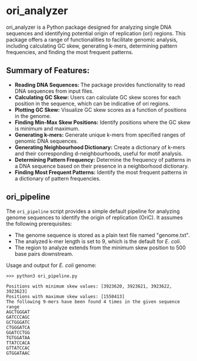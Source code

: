# ori_analyzer

ori_analyzer is a Python package designed for analyzing single DNA sequences and identifying potential origin of replication (ori) regions. This package offers a range of functionalities to facilitate genomic analysis, including calculating GC skew, generating k-mers, determining pattern frequencies, and finding the most frequent patterns.

## Summary of Features:

- **Reading DNA Sequences:** The package provides functionality to read DNA sequences from input files.
- **Calculating GC Skew:** Users can calculate GC skew scores for each position in the sequence, which can be indicative of ori regions.
- **Plotting GC Skew:** Visualize GC skew scores as a function of positions in the genome.
- **Finding Min-Max Skew Positions:** Identify positions where the GC skew is minimum and maximum.
- **Generating k-mers:** Generate unique k-mers from specified ranges of genomic DNA sequences.
- **Generating Neighbourhood Dictionary:** Create a dictionary of k-mers and their corresponding d-neighbourhoods, useful for motif analysis.
- **Determining Pattern Frequency:** Determine the frequency of patterns in a DNA sequence based on their presence in a neighborhood dictionary.
- **Finding Most Frequent Patterns:** Identify the most frequent patterns in a dictionary of pattern frequencies.

## ori_pipeline

The `ori_pipeline` script provides a simple default pipeline for analyzing genome sequences to identify the origin of replication (OriC). It assumes the following prerequisites:

- The genome sequence is stored as a plain text file named "genome.txt".
- The analyzed k-mer length is set to 9, which is the default for *E. coli*.
- The region to analyze extends from the minimum skew position to 500 base pairs downstream.

Usage and output for *E. coli* genome:
```{bash}
>>> python3 ori_pipeline.py

Positions with minimum skew values: [3923620, 3923621, 3923622, 3923623]
Positions with maximum skew values: [1550413]
The following 9-mers have been found 4 times in the given sequence range
AGCTGGGAT
GATCCCAGC
GCTGGGATC
CTGGGATCA
GGATCCTGG
TGTGGATAA
TTATCCACA
GTTATCCAC
GTGGATAAC
```
